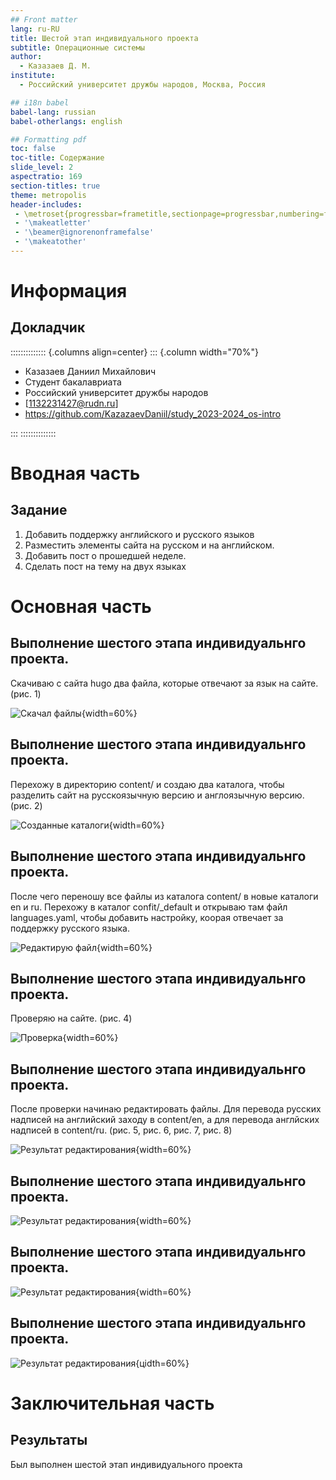 ```yaml
---
## Front matter
lang: ru-RU
title: Шестой этап индивидуального проекта
subtitle: Операционные системы
author:
  - Казазаев Д. М.
institute:
  - Российский университет дружбы народов, Москва, Россия

## i18n babel
babel-lang: russian
babel-otherlangs: english

## Formatting pdf
toc: false
toc-title: Содержание
slide_level: 2
aspectratio: 169
section-titles: true
theme: metropolis
header-includes:
 - \metroset{progressbar=frametitle,sectionpage=progressbar,numbering=fraction}
 - '\makeatletter'
 - '\beamer@ignorenonframefalse'
 - '\makeatother'
---
```


# Информация

## Докладчик

:::::::::::::: {.columns align=center}
::: {.column width="70%"}

  * Казазаев Даниил Михайлович
  * Студент бакалавриата
  * Российский университет дружбы народов
  * [1132231427@rudn.ru]
  * <https://github.com/KazazaevDaniil/study_2023-2024_os-intro>

:::
::::::::::::::

# Вводная часть

## Задание

1. Добавить поддержку английского и русского языков
2. Разместить элементы сайта на русском и на английском.
3. Добавить пост о прошедшей неделе.
4. Сделать пост на тему на двух языках

# Основная часть

## Выполнение шестого этапа индивидуальнго проекта. 

Скачиваю с сайта hugo два файла, которые отвечают за язык на сайте. (рис. 1)

![Скачал файлы](image/1.png){width=60%}

## Выполнение шестого этапа индивидуальнго проекта. 

Перехожу в директорию content/ и создаю два каталога, чтобы разделить сайт на русскоязычную версию и англоязычную версию. (рис. 2)

![Созданные каталоги](image/2.png){width=60%}

## Выполнение шестого этапа индивидуальнго проекта. 

После чего переношу все файлы из каталога content/ в новые каталоги en и ru. Перехожу в каталог confit/_default и открываю там файл languages.yaml, чтобы добавить настройку, коорая отвечает за поддержку русского языка.

![Редактирую файл](image/3.png){width=60%}

## Выполнение шестого этапа индивидуальнго проекта. 

Проверяю на сайте. (рис. 4)

![Проверка](image/4.png){width=60%}

## Выполнение шестого этапа индивидуальнго проекта. 

После проверки начинаю редактировать файлы. Для перевода русских надписей на английский заходу в content/en, а для перевода англйских надписей в content/ru. (рис. 5, рис. 6, рис. 7, рис. 8)

![Результат редактирования](image/5.png){width=60%}

## Выполнение шестого этапа индивидуальнго проекта. 

![Результат редактирования](image/6.png){width=60%}

## Выполнение шестого этапа индивидуальнго проекта. 

![Результат редактирования](image/7.png){width=60%}

## Выполнение шестого этапа индивидуальнго проекта. 

![Результат редактирования](image/8.png){цidth=60%}

# Заключительная часть

## Результаты

Был выполнен шестой этап индивидуального проекта
